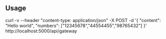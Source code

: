 ## Usage

curl -v --header "content-type: application/json" -X POST -d '{ "content": "Hello world", "numbers": ["12345678","44554455","98765432"] }' http://localhost:5000/api/gateway
